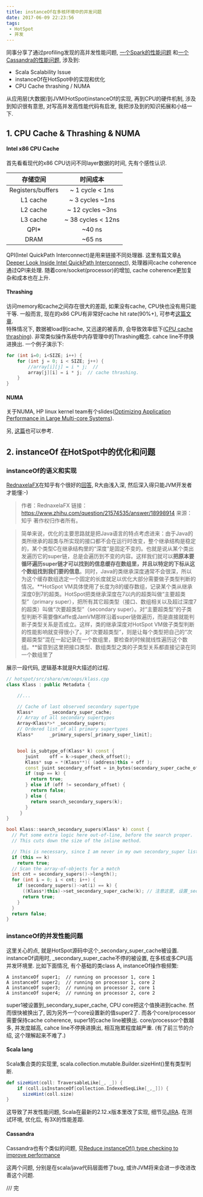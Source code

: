 ```yaml
---
title: instanceOf在多核环境中的并发问题
date: 2017-06-09 22:23:56
tags:
 - HotSpot
 - 并发
---
```

同事分享了通过profiling发现的高并发性能问题, [一个Spark的性能问题](https://www.slideshare.net/SparkSummit/accelerating-spark-genome-sequencing-in-clouda-data-driven-approach-case-studies-and-beyond-spark-summit-east-talk-by-lucy-lu-and-eric-kaczmarek) 和[一个Cassandra的性能问题](https://issues.apache.org/jira/browse/CASSANDRA-12787), 涉及到:
- Scala Scalability Issue
- instanceOf在HotSpot中的实现和优化
- CPU Cache thrashing / NUMA  

从应用层(大数据)到JVM(HotSpot)instanceOf的实现, 再到CPU的硬件机制, 涉及到知识很有意思, 对写高并发高性能代码有启发, 我把涉及到的知识拓展和小结一下.
<!--more-->

## 1. CPU Cache & Thrashing & NUMA
#### Intel x86 CPU Cache
首先看看现代的x86 CPU访问不同layer数据的时间, 先有个感性认识.  

| 存储空间         | 时间成本   |
| :--------------: | :----------: |
| Registers/buffers  |  ~ 1 cycle < 1ns  |
| L1 cache  |  ~ 3 cycles  ~1ns  |
| L2 cache  |  ~ 12 cycles  ~3ns  |
| L3 cache  |  ~ 38 cycles < 12ns  |
| QPI*  |  ~40 ns  |
| DRAM  |  ~65 ns  |

QPI(Intel QuickPath Interconnect)是用来链接不同处理器. 这里有篇文章[A Deeper Look Inside Intel QuickPath Interconnect](http://www.drdobbs.com/go-parallel/article/print?articleId=222301437)), 处理器间cache coherence通过QPI来处理. 随着core/socket(processor)的增加, cache coherence更加复杂和成本也在上升.

#### Thrashing
访问memory和cache之间存在很大的差距, 如果没有cache, CPU快也没有用只能干等. 一般而言, 现在的x86 CPU有非常好cache hit rate(90%+), 可参考[这篇文章](https://www.extremetech.com/extreme/188776-how-l1-and-l2-cpu-caches-work-and-why-theyre-an-essential-part-of-modern-chips).  
特殊情况下, 数据被load到cache, 又迅速的被丢弃, 会导致效率低下([CPU cache thrashing](https://pomozok.wordpress.com/2011/11/29/cpu-cache-thrashing/)). 非常类似操作系统中内存管理中的Thrashing概念. cahce line不停换进换出.
一个例子演示下:
```c
for (int i=0; i<SIZE; i++) {
    for (int j = 0; i < SIZE; j++) {
        //array[i][j] = i * j;  //
        array[j][i] = i * j;  // cache thrashing.
    }
}
```

#### NUMA
关于NUMA, HP linux kernel team有个slides([Optimizing Application Performance in Large Multi-core Systems](http://events.linuxfoundation.org/sites/events/files/slides/Optimizing%20Application%20Performance%20in%20Large%20Multi-core%20Systems_0.pdf)).

另, [这篇](http://cenalulu.github.io/linux/numa/)也可以参考.

## 2. instanceOf 在HotSpot中的优化和问题
### instanceOf的语义和实现
[RednaxelaFX](https://www.zhihu.com/people/rednaxelafx/)在知乎有个很好的[回答](https://www.zhihu.com/question/21574535), R大由浅入深, 然后深入得只能JVM开发者才能懂:-)

>作者：RednaxelaFX
链接：https://www.zhihu.com/question/21574535/answer/18998914
来源：知乎
著作权归作者所有。

>简单来说，优化的主要思路就是把Java语言的特点考虑进来：由于Java的类所继承的超类与所实现的接口都不会在运行时改变，整个继承结构是稳定的，某个类型C在继承结构里的“深度”是固定不变的。也就是说从某个类出发遍历它的super链，总是会遍历到不变的内容。这样我们就可以**把原本要循环遍历super链才可以找到的信息缓存在数组里，并且以特定的下标从这个数组找到我们要的信息**。同时，Java的类继承深度通常不会很深，所以为这个缓存数组选定一个固定的长度就足以优化大部分需要做子类型判断的情况。**HotSpot VM具体使用了长度为8的缓存数组，记录某个类从继承深度0到7的超类。HotSpot把类继承深度在7以内的超类叫做“主要超类型”（primary super），把所有其它超类型（接口、数组相关以及超过深度7的超类）叫做“次要超类型”（secondary super）。对“主要超类型”的子类型判断不需要像Kaffe或JamVM那样沿着super链做遍历，而是直接就能判断子类型关系是否成立。这样，类的继承深度对HotSpot VM做子类型判断的性能影响就变得很小了。对“次要超类型”，则是让每个类型把自己的“次要超类型”混在一起记录在一个数组里，要检查的时候就线性遍历这个数组。**留意到这里把接口类型、数组类型之类的子类型关系都直接记录在同一个数组里了

展示一段代码, 逻辑基本就是R大描述的过程.
```c++
// hotspot/src/share/vm/oops/klass.cpp
class Klass : public Metadata {

    //...

    // Cache of last observed secondary supertype
    Klass*      _secondary_super_cache;
    // Array of all secondary supertypes
    Array<Klass*>* _secondary_supers;
    // Ordered list of all primary supertypes
    Klass*      _primary_supers[_primary_super_limit];


    bool is_subtype_of(Klass* k) const {
       juint    off = k->super_check_offset();
       Klass* sup = *(Klass**)( (address)this + off );
       const juint secondary_offset = in_bytes(secondary_super_cache_offset());
       if (sup == k) {
         return true;
       } else if (off != secondary_offset) {
         return false;
       } else {
         return search_secondary_supers(k);
       }
     }
}

bool Klass::search_secondary_supers(Klass* k) const {
  // Put some extra logic here out-of-line, before the search proper.
  // This cuts down the size of the inline method.

  // This is necessary, since I am never in my own secondary_super list.
  if (this == k)
    return true;
  // Scan the array-of-objects for a match
  int cnt = secondary_supers()->length();
  for (int i = 0; i < cnt; i++) {
    if (secondary_supers()->at(i) == k) {
      ((Klass*)this)->set_secondary_super_cache(k); // 注意这里, 设置_secondary_super_cache
      return true;
    }
  }
  return false;
}
```

### instanceOf的并发性能问题
这里关心的点, 就是HotSpot源码中这个_secondary_super_cache被设置. instanceOf调用时, _secondary_super_cache不停的被设置, 在多核或多CPU高并发环境里.
比如下面情况, 有个基础的类class A, instanceOf操作极频繁:
```
A instanceOf super1;  // running on processor 1, core 1
A instanceOf super2;  // running on processor 1, core 2
A instanceOf super3;  // running on processor 2, core 1
A instanceOf super4;  // running on processor 2, core 2
```
super1被设置到_secondary_super_cache, CPU core把这个值换进到cache. 然而很快被换出了, 因为另外一个core设置新的值super2了. 而各个core/processor需要保持cache coherence, super1的cache line被换出. core/processor个数越多, 并发度越高, cahce line不停换进换出, 相互拖累程度越严重. (有了前三节的介绍, 这个理解起来不难了.)


#### Scala lang  
Scala集合类的实现里, scala.collection.mutable.Builder.sizeHint()里有类型判断.
```scala
def sizeHint(coll: TraversableLike[_, _]) {
    if (coll.isInstanceOf[collection.IndexedSeqLike[_,_]]) {
      sizeHint(coll.size)
}
```
这导致了并发性能问题, Scala在最新的2.12.x版本里改了实现, 细节见[JIRA](https://issues.scala-lang.org/browse/SI-9823). 在测试环境, 优化后, 有3X的性能差距.

#### Cassandra
Cassandra也有个类似的问题, 见[Reduce instanceOf() type checking to improve performance](https://issues.apache.org/jira/browse/CASSANDRA-12787)

这两个问题, 分别是在scala/java代码层面修了bug, 或许JVM将来会进一步改进改善这个问题.  

/// 完
